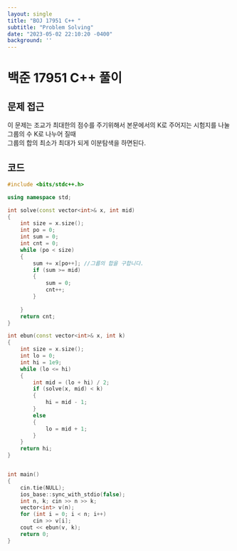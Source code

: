 ```yaml
---
layout: single
title: "BOJ 17951 C++ "
subtitle: "Problem Solving"
date: "2023-05-02 22:10:20 -0400"
background: ''
---
```

  
# 백준 17951 C++ 풀이

## 문제 접근
이 문제는 조교가 최대한의 점수를 주기위해서 본문에서의 K로 주어지는 시험지를 나눌 그룹의 수 K로 나누어 질때   
그룹의 합의 최소가 최대가 되게 이분탐색을 하면된다. 

## 코드
```c++
#include <bits/stdc++.h> 

using namespace std;

int solve(const vector<int>& x, int mid)
{
	int size = x.size();
	int po = 0;
	int sum = 0;
	int cnt = 0;
	while (po < size)
	{
		sum += x[po++]; //그룹의 합을 구합니다.
		if (sum >= mid) 
		{
			sum = 0;
			cnt++;
		}
			
	}
	return cnt;
}

int ebun(const vector<int>& x, int k)
{
	int size = x.size();
	int lo = 0;
	int hi = 1e9;
	while (lo <= hi)
	{
		int mid = (lo + hi) / 2;
		if (solve(x, mid) < k)
		{
			hi = mid - 1;
		}
		else
		{
			lo = mid + 1;
		}
	}
	return hi;
}


int main()
{
	cin.tie(NULL);
	ios_base::sync_with_stdio(false);
	int n, k; cin >> n >> k;
	vector<int> v(n);
	for (int i = 0; i < n; i++)
		cin >> v[i];
	cout << ebun(v, k);
	return 0;
}
```



